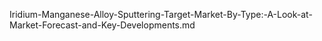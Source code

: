 Iridium-Manganese-Alloy-Sputtering-Target-Market-By-Type:-A-Look-at-Market-Forecast-and-Key-Developments.md
